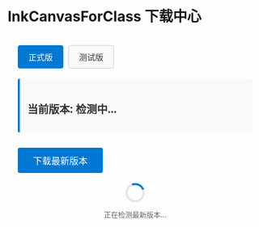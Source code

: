 # InkCanvasForClass 下载中心

<div class="download-container">
  <div class="version-selector">
    <button id="stableBtn" class="active">正式版</button>
    <button id="betaBtn">测试版</button>
  </div>
  
  <div class="version-info">
    <h2>当前版本: <span id="currentVersion">检测中...</span></h2>
    <p id="versionDesc"></p>
  </div>
  
  <div class="download-button">
    <button id="downloadBtn">下载最新版本</button>
  </div>
  
  <div class="loading" id="loadingIndicator">
    <div class="spinner"></div>
    <p>正在检测最新版本...</p>
  </div>
</div>

<script>
(function() {
  if (typeof window === 'undefined') return;
  
  window.addEventListener('load', function() {
    const stableBtn = document.getElementById('stableBtn');
    const betaBtn = document.getElementById('betaBtn');
    const currentVersion = document.getElementById('currentVersion');
    const versionDesc = document.getElementById('versionDesc');
    const downloadBtn = document.getElementById('downloadBtn');
    const loadingIndicator = document.getElementById('loadingIndicator');
    
    if (!stableBtn || !betaBtn || !currentVersion || !versionDesc || !downloadBtn || !loadingIndicator) {
      console.error('无法找到必要的DOM元素');
      return;
    }
    
    // 仓库信息
    const repos = {
      stable: {
        owner: 'InkCanvasForClass',
        repo: 'community',
        versionFile: 'AutomaticUpdateVersionControl.txt'
      },
      beta: {
        owner: 'InkCanvasForClass',
        repo: 'community-beta',
        versionFile: 'AutomaticUpdateVersionControl.txt'
      }
    };
    
    // 版本文件URL
    const versionUrls = {
      stable: `https://bgithub.xyz/InkCanvasForClass/community/raw/refs/heads/main/AutomaticUpdateVersionControl.txt`,
      beta: `https://bgithub.xyz/InkCanvasForClass/community-beta/raw/refs/heads/main/AutomaticUpdateVersionControl.txt`
    };
    
    // 下载链接模板
    const downloadTemplates = {
      stable: 'https://bgithub.xyz/InkCanvasForClass/community/releases/download/{version}/InkCanvasForClass.CE.{version}.zip',
      beta: 'https://bgithub.xyz/InkCanvasForClass/community-beta/releases/download/{version}/InkCanvasForClass.CE.{version}.zip'
    };
    
    let currentChannel = 'stable';
    let latestVersion = '';
    
    // 可选的获取方法
    const fetchMethods = {
      API: 'github_api',
      FILE: 'version_file',
      PROXY: 'cors_proxy'
    };
    
    // 设置初始获取方法 - 可以改为您偏好的方法
    let preferredMethod = fetchMethods.API;
    
    // 初始加载正式版信息
    fetchVersionInfo('stable', preferredMethod);
    
    // 切换版本通道
    stableBtn.addEventListener('click', function() {
      if (currentChannel !== 'stable') {
        currentChannel = 'stable';
        stableBtn.classList.add('active');
        betaBtn.classList.remove('active');
        fetchVersionInfo('stable', preferredMethod);
      }
    });
    
    betaBtn.addEventListener('click', function() {
      if (currentChannel !== 'beta') {
        currentChannel = 'beta';
        betaBtn.classList.add('active');
        stableBtn.classList.remove('active');
        fetchVersionInfo('beta', preferredMethod);
      }
    });
    
    // 下载按钮点击事件
    downloadBtn.addEventListener('click', function() {
      if (latestVersion) {
        const downloadUrl = downloadTemplates[currentChannel].replace(/{version}/g, latestVersion);
        window.location.href = downloadUrl;
      }
    });
    
    // 选择并执行版本获取方法
    function fetchVersionInfo(channel, method) {
      currentVersion.textContent = '检测中...';
      versionDesc.textContent = '';
      loadingIndicator.style.display = 'flex';
      downloadBtn.disabled = true;
      
      console.log(`使用${method}方法获取${channel}通道的版本信息...`);
      
      if (method === fetchMethods.API) {
        getLatestReleaseFromGitHub(channel);
      } else if (method === fetchMethods.FILE) {
        checkVersionFromFile(channel);
      } else {
        tryAlternativeCorsProxy(channel);
      }
    }
    
    // 方法1：从GitHub API获取最新release信息
    function getLatestReleaseFromGitHub(channel) {
      console.log('尝试从GitHub API获取版本信息...');
      
      const repo = repos[channel];
      const corsProxy = 'https://ghfile.geekertao.top/?';
      const apiUrl = encodeURIComponent(`https://api.github.com/repos/${repo.owner}/${repo.repo}/releases/latest`);
      
      fetch(`${corsProxy}${apiUrl}`)
        .then(response => {
          if (!response.ok) {
            throw new Error(`GitHub API错误 (状态码: ${response.status})`);
          }
          return response.json();
        })
        .then(data => {
          loadingIndicator.style.display = 'none';
          downloadBtn.disabled = false;
          
          console.log('成功从GitHub API获取数据:', data);
          
          try {
            // 从GitHub API响应中提取版本号（去掉v前缀）
            latestVersion = data.tag_name.replace(/^v/, '');
            console.log('解析得到最新版本:', latestVersion);
            
            currentVersion.textContent = latestVersion;
            
            // 设置描述信息
            if (data.body) {
              versionDesc.textContent = data.body.split('\n')[0]; // 使用release说明的第一行
            } else if (channel === 'stable') {
              versionDesc.textContent = '这是稳定的正式发布版本，适合日常使用。';
            } else {
              versionDesc.textContent = '这是测试版本，包含最新功能，但可能不稳定。';
            }
            
            // 更新首选方法，因为成功了
            preferredMethod = fetchMethods.API;
          } catch (parseError) {
            console.error('解析GitHub API响应失败:', parseError);
            // 尝试从版本文件获取
            checkVersionFromFile(channel);
          }
        })
        .catch(error => {
          console.error('从GitHub API获取版本信息失败:', error);
          // 尝试从版本文件获取
          checkVersionFromFile(channel);
        });
    }
    
    // 比较版本号，返回最新版本
    function compareVersions(a, b) {
      const partsA = a.split('.').map(Number);
      const partsB = b.split('.').map(Number);
      
      for (let i = 0; i < Math.max(partsA.length, partsB.length); i++) {
        const numA = i < partsA.length ? partsA[i] : 0;
        const numB = i < partsB.length ? partsB[i] : 0;
        
        if (numA > numB) return 1;
        if (numA < numB) return -1;
      }
      
      return 0; // 版本相同
    }
    
    // 从版本文件内容中获取最新版本
    function parseVersionData(data) {
      // 确保数据不为空
      if (!data || data.trim() === '') {
        throw new Error('版本文件内容为空');
      }
      
      // 分割为行，去除空行
      const lines = data.split('\n')
        .map(line => line.trim())
        .filter(line => line !== '');
      
      if (lines.length === 0) {
        throw new Error('版本文件不包含有效版本号');
      }
      
      // 如果只有一行，直接返回
      if (lines.length === 1) {
        return lines[0];
      }
      
      // 多行情况，查找最新版本
      console.log('版本文件包含多个版本:', lines);
      
      // 排序版本号（降序）
      lines.sort((a, b) => compareVersions(b, a));
      
      // 返回最新版本
      return lines[0];
    }
    
    // 方法2：直接从版本文件获取
    function checkVersionFromFile(channel) {
      console.log('从版本文件获取版本信息...');
      
      // 使用公共CORS代理服务获取版本文件内容
      const corsProxy = 'https://corsproxy.io/?';
      const targetUrl = encodeURIComponent(versionUrls[channel]);
      
      fetch(`${corsProxy}${targetUrl}`)
        .then(response => {
          if (!response.ok) {
            throw new Error(`网络错误 (状态码: ${response.status})`);
          }
          return response.text();
        })
        .then(data => {
          loadingIndicator.style.display = 'none';
          downloadBtn.disabled = false;
          
          console.log('成功获取版本文件内容:', data);
          
          try {
            // 解析版本文件内容，获取最新版本号
            latestVersion = parseVersionData(data);
            console.log('解析得到最新版本:', latestVersion);
            
            currentVersion.textContent = latestVersion;
            
            if (channel === 'stable') {
              versionDesc.textContent = '这是稳定的正式发布版本，适合日常使用。';
            } else {
              versionDesc.textContent = '这是测试版本，包含最新功能，但可能不稳定。';
            }
            
            // 更新首选方法，因为成功了
            preferredMethod = fetchMethods.FILE;
          } catch (parseError) {
            console.error('解析版本信息失败:', parseError);
            // 尝试备用CORS代理
            tryAlternativeCorsProxy(channel);
          }
        })
        .catch(error => {
          console.error('获取版本文件失败:', error);
          // 尝试另一个CORS代理
          tryAlternativeCorsProxy(channel);
        });
    }
    
    // 方法3：尝试另一个CORS代理
    function tryAlternativeCorsProxy(channel) {
      console.log('尝试使用备用CORS代理...');
      
      // 备用CORS代理
      const corsProxy = 'https://cors-anywhere.herokuapp.com/';
      const targetUrl = versionUrls[channel];
      
      fetch(`${corsProxy}${targetUrl}`, {
        headers: {
          'Origin': window.location.origin
        }
      })
        .then(response => {
          if (!response.ok) {
            throw new Error(`备用代理网络错误 (状态码: ${response.status})`);
          }
          return response.text();
        })
        .then(data => {
          loadingIndicator.style.display = 'none';
          downloadBtn.disabled = false;
          
          console.log('通过备用代理成功获取版本信息:', data);
          
          try {
            // 解析版本文件内容，获取最新版本号
            latestVersion = parseVersionData(data);
            console.log('通过备用代理解析得到最新版本:', latestVersion);
            
            currentVersion.textContent = latestVersion;
            
            if (channel === 'stable') {
              versionDesc.textContent = '这是稳定的正式发布版本，适合日常使用。';
            } else {
              versionDesc.textContent = '这是测试版本，包含最新功能，但可能不稳定。';
            }
            
            // 更新首选方法，因为成功了
            preferredMethod = fetchMethods.PROXY;
          } catch (parseError) {
            console.error('解析版本信息失败:', parseError);
            useFallbackData(channel);
          }
        })
        .catch(error => {
          console.error('备用代理获取失败:', error);
          // 所有尝试都失败，使用备用数据
          useFallbackData(channel);
        });
    }
    
    // 最后的备用方法：使用硬编码的备用数据
    function useFallbackData(channel) {
      console.log('所有网络请求失败，使用备用数据...');
      loadingIndicator.style.display = 'none';
      
      if (channel === 'stable') {
        latestVersion = '1.7.0.0';
        currentVersion.textContent = latestVersion;
        versionDesc.textContent = '这是稳定的正式发布版本，适合日常使用。(无法连接到服务器，显示备用数据)';
      } else {
        latestVersion = '1.7.0.4';
        currentVersion.textContent = latestVersion;
        versionDesc.textContent = '这是测试版本，包含最新功能，但可能不稳定。(无法连接到服务器，显示备用数据)';
      }
      
      downloadBtn.disabled = false;
    }
  });
})();
</script>

<style>
:root {
  --text-color-light: #333;
  --text-color-dark: #ffffff;
  --bg-soft-light: #f9f9f9;
  --bg-soft-dark: #222;
  --border-color-light: #ccc;
  --border-color-dark: #444;
}

.download-container {
  max-width: 800px;
  margin: 0 auto;
  padding: 20px;
  font-family: var(--vp-font-family-base, "Segoe UI", Arial, sans-serif);
}

.version-selector {
  display: flex;
  margin-bottom: 20px;
  gap: 10px;
}

.version-selector button {
  padding: 10px 20px;
  border: 1px solid var(--vp-c-border, var(--border-color-light));
  background: var(--vp-c-bg-soft, var(--bg-soft-light));
  color: var(--vp-c-text, var(--text-color-light));
  cursor: pointer;
  border-radius: 4px;
  font-size: 16px;
  transition: all 0.3s;
}

.version-selector button.active {
  background: var(--vp-c-brand, #0078d4);
  color: var(--vp-c-white, white);
  border-color: var(--vp-c-brand, #0078d4);
}

.version-info {
  margin-bottom: 30px;
  padding: 15px;
  background: var(--vp-c-bg-soft, var(--bg-soft-light));
  border-radius: 4px;
  border-left: 4px solid var(--vp-c-brand, #0078d4);
  color: var(--vp-c-text, var(--text-color-light));
}

.download-button button {
  padding: 12px 30px;
  background: var(--vp-c-brand, #0078d4);
  color: var(--vp-c-white, white);
  border: none;
  border-radius: 4px;
  font-size: 18px;
  cursor: pointer;
  transition: background 0.3s;
}

.download-button button:hover {
  background: var(--vp-c-brand-dark, #005a9e);
}

.download-button button:disabled {
  background: var(--vp-c-gray, #ccc);
  cursor: not-allowed;
  opacity: 0.7;
}

.loading {
  display: flex;
  flex-direction: column;
  align-items: center;
  margin-top: 20px;
  color: var(--vp-c-text-2, #666);
}

.spinner {
  border: 4px solid rgba(0, 0, 0, 0.1);
  border-radius: 50%;
  border-top: 4px solid var(--vp-c-brand, #0078d4);
  width: 30px;
  height: 30px;
  animation: spin 1s linear infinite;
}

@keyframes spin {
  0% { transform: rotate(0deg); }
  100% { transform: rotate(360deg); }
}

html.dark .version-info,
html.dark .version-selector button {
  color: var(--text-color-dark);
}

html.dark .version-info {
  background: var(--bg-soft-dark);
  border-left-color: var(--vp-c-brand, #0078d4);
}

html.dark .version-selector button {
  background: var(--bg-soft-dark);
  border-color: var(--border-color-dark);
}

html.dark .spinner {
  border-color: rgba(255, 255, 255, 0.1);
  border-top-color: var(--vp-c-brand, #0078d4);
}

html.dark .loading {
  color: var(--text-color-dark);
}

html.dark h2,
html.dark p {
  color: var(--text-color-dark);
}
</style>
